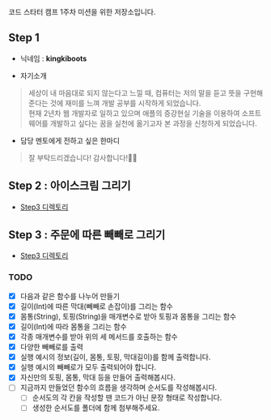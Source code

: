 코드 스타터 캠프 1주차 미션을 위한 저장소입니다.


## Step 1
* 닉네임 : **kingkiboots**

* 자기소개
> 세상이 내 마음대로 되지 않는다고 느낄 때, 컴퓨터는 저의 말을 듣고 뜻을 구현해준다는 것에 재미를 느껴 개발 공부를 시작하게 되었습니다.<br/>
현재 2년차 웹 개발자로 일하고 있으며 애플의 증강현실 기술을 이용하여 소프트웨어를 개발하고 싶다는 꿈을 실천에 옮기고자 본 과정을 신청하게 되었습니다.

* 담당 멘토에게 전하고 싶은 한마디
> 잘 부탁드리겠습니다! 감사합니다!🙌🏻

## Step 2 : 아이스크림 그리기
* [Step3 디렉토리](./CodeStarterCamp_Week1/Step2)

## Step 3 : 주문에 따른 빼빼로 그리기
* [Step3 디렉토리](./CodeStarterCamp_Week1/Step3)
### TODO
 - [x] 다음과 같은 함수를 나누어 만들기
  - [x] 길이(Int)에 따른 막대(빼빼로 손잡이)를 그리는 함수
  - [x] 몸통(String), 토핑(String)을 매개변수로 받아 토핑과 몸통을 그리는 함수
  - [x] 길이(Int)에 따라 몸통을 그리는 함수
  - [x] 각종 매개변수를 받아 위의 세 메서드를 호출하는 함수
 - [x] 다양한 빼빼로를 출력
  - [x] 실행 예시의 정보(길이, 몸통, 토핑, 막대길이)를 함께 출력합니다.
  - [x] 실행 예시의 빼빼로가 모두 출력되어야 합니다.
  - [x] 자신만의 토핑, 몸통, 막대 등을 만들어 출력해봅시다.
- [ ] 지금까지 만들었던 함수의 흐름을 생각하며 순서도를 작성해봅시다.
  - [ ] 순서도의 각 칸을 작성할 땐 코드가 아닌 문장 형태로 작성합니다.
  - [ ] 생성한 순서도를 폴더에 함께 첨부해주세요.
